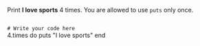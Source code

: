 Print **I love sports** 4 times.
You are allowed to use `puts` only once.

<codeblock language="ruby" type="exercise" testMode="fixedInput">
<code>
# Write your code here
</code>

<solution>
4.times do
  puts "I love sports"
end
</solution>
</codeblock>
